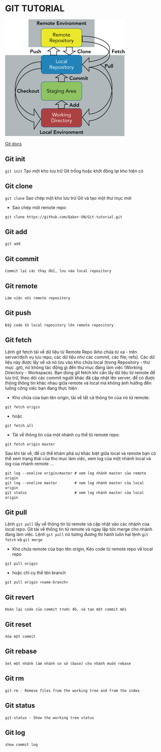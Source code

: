 # GIT TUTORIAL

![enviroment](./git-workflow.jpg)

[Git docs](https://git-scm.com/docs/)

## Git init

`git init` Tạo một kho lưu trữ Git trống hoặc khởi động lại kho hiện có

## Git clone

`git clone` Sao chép một kho lưu trử Git và tạo một thư mục mơi

* Sao chép một remote repo:
  
```console
git clone https://github.com/Qaker-VN/Git-tutorial.git
```

## Git add

`git add`

## Git commit

`Commit lại các thay đổi, lưu vào local repository`

## Git remote

`Làm việc với remote repository`

## Git push

`Đẩy code từ local repository lên remote repository`

## Git fetch

Lệnh git fetch tải về dữ liệu từ Remote Repo (kho chứa từ xa - trên server/dịch vụ lưu repo, các dữ liệu như các commit, các file, refs). Các dữ liệu này được lấy về và nó lưu vào kho chứa local (trong Repository - thư mục .git), nó không tác động gì đến thư mục đang làm việc (Working Directory - Workspace). Bạn dùng git fetch khi cần lấy dữ liệu từ remote để lưu trữ, theo dõi các commit người khác đã cập nhật lên server, để có được thông thông tin khác nhau giữa remote và local mà không ảnh hưởng đến luồng công việc bạn đang thực hiện

* Kho chứa của bạn tên origin, tải về tất cả thông tin của nó từ remote:

```console
git fetch origin
```

* hoặc

```console
git fetch all
```

* Tải về thông tin của một nhánh cụ thể từ remote repo:

```console
git fetch origin master
```

Sau khi tải về, để có thể khám phá sự khác biệt giữa local và remote bạn có thể xem trạng thái của thư mục làm việc, xem log của một nhánh local và log của nhánh remote ...

```console
git log --oneline origin/master # xem log nhánh master của remote origin
git log --oneline master        # xem log nhánh master của local origin
git status                      # xem log nhánh master của local origin
```

## Git pull

Lệnh `git pull` lấy về thông tin từ remote và cập nhật vào các nhánh của local repo. Git tải về thông tin từ remote và ngay lập tức merge cho nhánh đang làm việc. Lệnh `git pull` nó tương đương thi hành luôn hai lệnh `git fetch` và `git merge`

* Khó chứa remote của bạn tên origin, Kéo code từ remote repo về local repo

```console
git pull origin
```

* hoặc chỉ cụ thể tên branch

```console
git pull origin <name-branch>
```

## Git revert

`Hoàn lại code của commit trước đó, và tạo một commit mới`

## Git reset

`Xóa một commit`

## Git rebase

`Set một nhánh làm nhánh cơ sở (base) cho nhánh muốn rebase`

## Git rm

`git-rm - Remove files from the working tree and from the index`

## Git status

`git-status - Show the working tree status`

## Git log

`show commit log`
